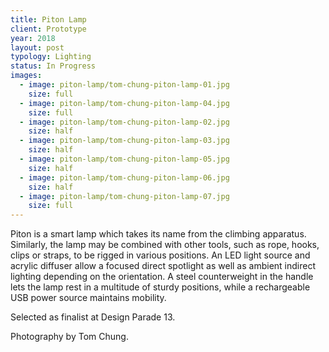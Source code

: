 ```yaml
---
title: Piton Lamp
client: Prototype
year: 2018
layout: post
typology: Lighting
status: In Progress
images:
  - image: piton-lamp/tom-chung-piton-lamp-01.jpg
    size: full
  - image: piton-lamp/tom-chung-piton-lamp-04.jpg
    size: full    
  - image: piton-lamp/tom-chung-piton-lamp-02.jpg
    size: half
  - image: piton-lamp/tom-chung-piton-lamp-03.jpg
    size: half
  - image: piton-lamp/tom-chung-piton-lamp-05.jpg
    size: half
  - image: piton-lamp/tom-chung-piton-lamp-06.jpg
    size: half
  - image: piton-lamp/tom-chung-piton-lamp-07.jpg
    size: full                             
---
```


Piton is a smart lamp which takes its name from the climbing apparatus. Similarly, the lamp may be combined with other tools, such as rope, hooks, clips or straps, to be rigged in various positions. An LED light source and acrylic diffuser allow a focused direct spotlight as well as ambient indirect lighting depending on the orientation. A steel counterweight
in the handle lets the lamp rest in a multitude of sturdy positions, while a rechargeable
USB power source maintains mobility.

Selected as finalist at Design Parade 13.

Photography by Tom Chung.
